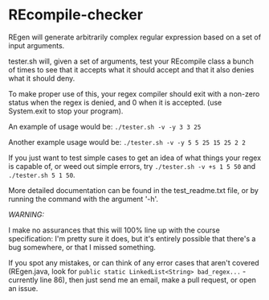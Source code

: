 # REcompile-checker
REgen will generate arbitrarily complex regular expression based on a set of input arguments.

tester.sh will, given a set of arguments, test your REcompile class a bunch of times to see that it accepts what it should accept and that it also denies what it should deny.

To make proper use of this, your regex compiler should exit with a non-zero status when the regex is denied, and 0 when it is accepted. (use System.exit to stop your program).

An example of usage would be: `./tester.sh -v -y 3 3 25`

Another example usage would be: `./tester.sh -v -y 5 5 25 15 25 2 2`

If you just want to test simple cases to get an idea of what things your regex is capable of, or weed out simple errors, try `./tester.sh -v +s 1 5 50` and `./tester.sh 5 1 50`.

More detailed documentation can be found in the test_readme.txt file, or by running the command with the argument '-h'.

*WARNING:*

I make no assurances that this will 100% line up with the course specification: I'm pretty sure it does, but it's entirely possible that there's a bug somewhere, or that I missed something.

If you spot any mistakes, or can think of any error cases that aren't covered (REgen.java, look for `public static LinkedList<String> bad_regex...` - currently line 86), then just send me an email, make a pull request,  or open an issue.
